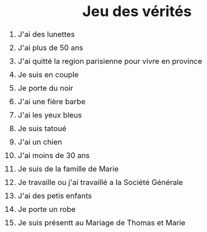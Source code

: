 <!DOCTYPE html>
<html lang="en">
<head>
    <meta charset="UTF-8">
    <meta http-equiv="X-UA-Compatible" content="IE=edge">
    <meta name="viewport" content="width=device-width, initial-scale=1.0">
    <title>jeux des vérité</title>
</head>
<body style="font-size: 1.5rem;">
    <h1 style="text-align: center;">Jeu des vérités</h1>
    <ol>
        <li style="margin-bottom: 15px;">J'ai des lunettes</li>
        <li style="margin-bottom: 15px;">J'ai plus de 50 ans</li>
        <li style="margin-bottom: 15px;">J'ai quitté la region parisienne pour vivre en province</li>
        <li style="margin-bottom: 15px;">Je suis en couple</li>
        <li style="margin-bottom: 15px;">Je porte du noir</li>
        <li style="margin-bottom: 15px;">J'ai une fière barbe</li>
        <li style="margin-bottom: 15px;">J'ai les yeux bleus</li>
        <li style="margin-bottom: 15px;">Je suis tatoué</li>
        <li style="margin-bottom: 15px;">J'ai un chien</li>
        <li style="margin-bottom: 15px;">J'ai moins de 30 ans</li>
        <li style="margin-bottom: 15px;">Je suis de la famille de Marie</li>
        <li style="margin-bottom: 15px;">Je travaille ou j'ai travaillé a la Société Générale</li>
        <li style="margin-bottom: 15px;">J'ai des petis enfants</li>
        <li style="margin-bottom: 15px;">Je porte un robe</li>
        <li style="margin-bottom: 15px;">Je suis présentt au Mariage de Thomas et Marie</li>
    </ol>
</body>
</html>
